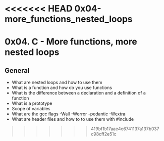 <<<<<<< HEAD
0x04-more_functions_nested_loops
=======
# **0x04. C - More functions, more nested loops**

## General

* What are nested loops and how to use them
* What is a function and how do you use functions
* What is the difference between a declaration and a definition of a function
* What is a prototype
* Scope of variables
* What are the gcc flags -Wall -Werror -pedantic -Wextra
* What are header files and how to to use them with #include
>>>>>>> 419bf1b17aae4c6741137a137b037c98cff2e51c
